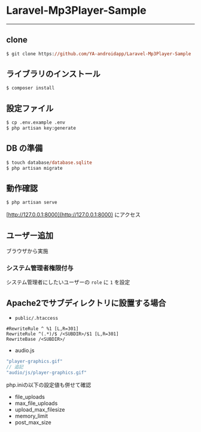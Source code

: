 # Laravel-Mp3Player-Sample

---

## clone

```ps
$ git clone https://github.com/YA-androidapp/Laravel-Mp3Player-Sample
```

## ライブラリのインストール

```ps
$ composer install
```

## 設定ファイル

```ps
$ cp .env.example .env
$ php artisan key:generate
```

## DB の準備

```ps
$ touch database/database.sqlite
$ php artisan migrate
```

## 動作確認

```ps
$ php artisan serve
```

[http://127.0.0.1:8000](http://127.0.0.1:8000) にアクセス

## ユーザー追加

ブラウザから実施

### システム管理者権限付与

システム管理者にしたいユーザーの `role` に `1` を設定

## Apache2でサブディレクトリに設置する場合

* `public/.htaccess`

```
#RewriteRule ^ %1 [L,R=301]
RewriteRule ^(.*)/$ /<SUBDIR>/$1 [L,R=301]
RewriteBase /<SUBDIR>/
```

* audio.js

```js
"player-graphics.gif"
// 追記
"audio/js/player-graphics.gif"
```

php.iniの以下の設定値も併せて確認

* file_uploads
* max_file_uploads
* upload_max_filesize
* memory_limit
* post_max_size
